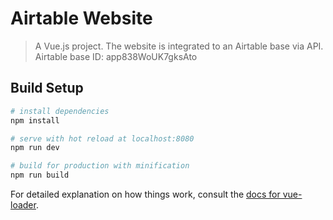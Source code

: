 # Airtable Website

> A Vue.js project.
> The website is integrated to an Airtable base via API. Airtable base ID: app838WoUK7gksAto

## Build Setup

``` bash
# install dependencies
npm install

# serve with hot reload at localhost:8080
npm run dev

# build for production with minification
npm run build
```

For detailed explanation on how things work, consult the [docs for vue-loader](http://vuejs.github.io/vue-loader).
